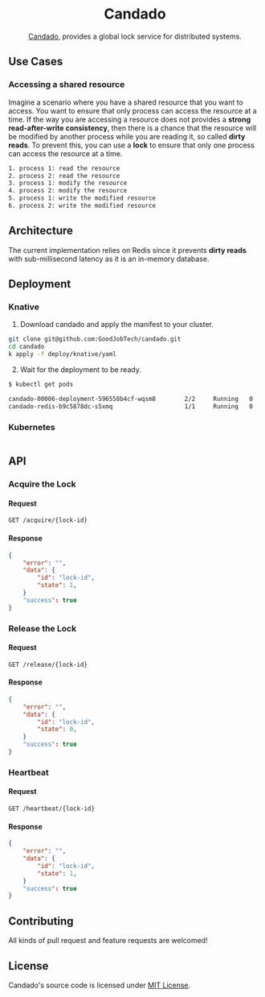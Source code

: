 <div align="center">
<h1>Candado</h1>

[Candado](https://github.com/goodjobtech/candado), provides a global lock service for distributed systems.



</div>

## Use Cases

### Accessing a shared resource

Imagine a scenario where you have a shared resource that you want to access. You want to ensure that only process can access the resource at a time. If the way you are accessing a resource does not provides a **strong read-after-write consistency**, then there is a chance that the resource will be modified by another process while you are reading it, so called **dirty reads**. To prevent this, you can use a **lock** to ensure that only one process can access the resource at a time. 


```sh
1. process 1: read the resource
2. process 2: read the resource
3. process 1: modify the resource 
4. process 2: modify the resource
5. process 1: write the modified resource
6. process 2: write the modified resource
```

## Architecture

The current implementation relies on Redis since it prevents **dirty reads** with sub-millisecond latency as it is an in-memory database.

## Deployment

### Knative

1. Download candado and apply the manifest to your cluster.

```sh
git clone git@github.com:GoodJobTech/candado.git
cd candado
k apply -f deploy/knative/yaml
```

2. Wait for the deployment to be ready.

```sh
$ kubectl get pods

candado-00006-deployment-596558b4cf-wqsm8        2/2     Running   0          7s
candado-redis-b9c5878dc-s5xmq                    1/1     Running   0          34m
```



### Kubernetes

```sh
```

## API


### Acquire the Lock 


#### Request

```
GET /acquire/{lock-id}
```

#### Response

```json
{
    "error": "",
    "data": {
        "id": "lock-id",
        "state": 1,
    }
    "success": true
}
```

### Release the Lock 


#### Request

```
GET /release/{lock-id}
```

#### Response

```json
{
    "error": "",
    "data": {
        "id": "lock-id",
        "state": 0,
    }
    "success": true
}
```

### Heartbeat 


#### Request

```
GET /heartbeat/{lock-id}
```

#### Response

```json
{
    "error": "",
    "data": {
        "id": "lock-id",
        "state": 1,
    }
    "success": true
}
```


## Contributing

All kinds of pull request and feature requests are welcomed!

## License

Candado's source code is licensed under [MIT License](https://choosealicense.com/licenses/mit/).